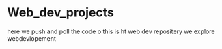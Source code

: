 # Web_dev_projects
here we push and poll the code o
this is ht web dev repositery we   explore webdevlopement

